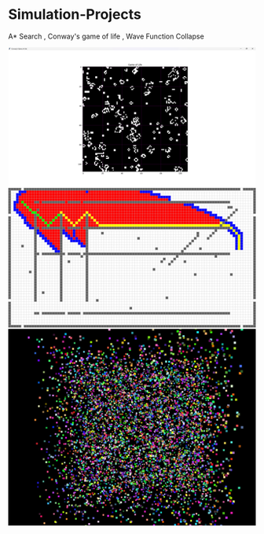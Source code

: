 # Simulation-Projects
A* Search , Conway's  game of life , Wave Function Collapse 

 ![Image Alt](https://github.com/adityasuman10/Simulation-Projects/blob/de1037da3a5cc2e508402566bff3c6de115601ba/pngs/Screenshot%20(184).png)
 ![Image Alt](https://github.com/adityasuman10/Simulation-Projects/blob/de1037da3a5cc2e508402566bff3c6de115601ba/pngs/Screenshot%20(185).png)
 ![Image Alt](https://github.com/adityasuman10/Simulation-Projects/blob/de1037da3a5cc2e508402566bff3c6de115601ba/pngs/Screenshot%202025-05-10%20111049.png)
